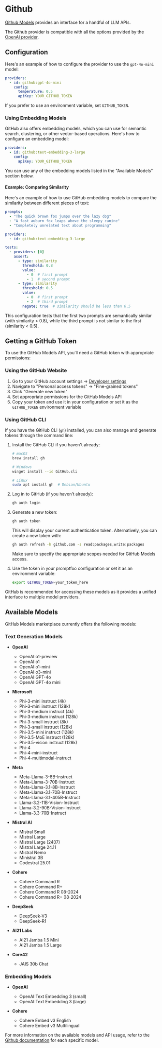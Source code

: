 # Github

[Github Models](https://github.com/marketplace/models/) provides an interface for a handful of LLM APIs.

The Github provider is compatible with all the options provided by the [OpenAI provider](/docs/providers/openai/).

## Configuration

Here's an example of how to configure the provider to use the `gpt-4o-mini` model:

```yaml
providers:
  - id: github:gpt-4o-mini
    config:
      temperature: 0.5
      apiKey: YOUR_GITHUB_TOKEN
```

If you prefer to use an environment variable, set `GITHUB_TOKEN`.

### Using Embedding Models

GitHub also offers embedding models, which you can use for semantic search, clustering, or other vector-based operations. Here's how to configure an embedding model:

```yaml
providers:
  - id: github:text-embedding-3-large
    config:
      apiKey: YOUR_GITHUB_TOKEN
```

You can use any of the embedding models listed in the "Available Models" section below.

#### Example: Comparing Similarity

Here's an example of how to use GitHub embedding models to compare the similarity between different pieces of text:

```yaml
prompts:
  - "The quick brown fox jumps over the lazy dog"
  - "A fast auburn fox leaps above the sleepy canine"
  - "Completely unrelated text about programming"

providers:
  - id: github:text-embedding-3-large

tests:
  - providers: [0]
    assert:
      - type: similarity
        threshold: 0.8
        value:
          - 0  # first prompt
          - 1  # second prompt
      - type: similarity
        threshold: 0.5
        value:
          - 0  # first prompt
          - 2  # third prompt
        negate: true  # similarity should be less than 0.5
```

This configuration tests that the first two prompts are semantically similar (with similarity > 0.8), while the third prompt is not similar to the first (similarity < 0.5).

## Getting a GitHub Token

To use the GitHub Models API, you'll need a GitHub token with appropriate permissions:

### Using the GitHub Website

1. Go to your GitHub account settings -> [Developer settings](https://github.com/settings/apps)
2. Navigate to "Personal access tokens" -> "Fine-grained tokens"
3. Click "Generate new token"
4. Set appropriate permissions for the GitHub Models API
5. Copy your token and use it in your configuration or set it as the `GITHUB_TOKEN` environment variable

### Using GitHub CLI

If you have the GitHub CLI (`gh`) installed, you can also manage and generate tokens through the command line:

1. Install the GitHub CLI if you haven't already:
   ```bash
   # macOS
   brew install gh
   
   # Windows
   winget install --id GitHub.cli
   
   # Linux
   sudo apt install gh  # Debian/Ubuntu
   ```

2. Log in to GitHub (if you haven't already):
   ```bash
   gh auth login
   ```

3. Generate a new token:
   ```bash
   gh auth token
   ```
   
   This will display your current authentication token. Alternatively, you can create a new token with:
   ```bash
   gh auth refresh -h github.com -s read:packages,write:packages
   ```
   
   Make sure to specify the appropriate scopes needed for GitHub Models access.

4. Use the token in your promptfoo configuration or set it as an environment variable:
   ```bash
   export GITHUB_TOKEN=your_token_here
   ```

GitHub is recommended for accessing these models as it provides a unified interface to multiple model providers.

## Available Models

GitHub Models marketplace currently offers the following models:

### Text Generation Models
- **OpenAI**
  - OpenAI o1-preview
  - OpenAI o1
  - OpenAI o1-mini
  - OpenAI o3-mini
  - OpenAI GPT-4o
  - OpenAI GPT-4o mini

- **Microsoft**
  - Phi-3-mini instruct (4k)
  - Phi-3-mini instruct (128k)
  - Phi-3-medium instruct (4k)
  - Phi-3-medium instruct (128k)
  - Phi-3-small instruct (8k)
  - Phi-3-small instruct (128k)
  - Phi-3.5-mini instruct (128k)
  - Phi-3.5-MoE instruct (128k)
  - Phi-3.5-vision instruct (128k)
  - Phi-4
  - Phi-4-mini-instruct
  - Phi-4-multimodal-instruct

- **Meta**
  - Meta-Llama-3-8B-Instruct
  - Meta-Llama-3-70B-Instruct
  - Meta-Llama-3.1-8B-Instruct
  - Meta-Llama-3.1-70B-Instruct
  - Meta-Llama-3.1-405B-Instruct
  - Llama-3.2-11B-Vision-Instruct
  - Llama-3.2-90B-Vision-Instruct
  - Llama-3.3-70B-Instruct

- **Mistral AI**
  - Mistral Small
  - Mistral Large
  - Mistral Large (2407)
  - Mistral Large 24.11
  - Mistral Nemo
  - Ministral 3B
  - Codestral 25.01

- **Cohere**
  - Cohere Command R
  - Cohere Command R+
  - Cohere Command R 08-2024
  - Cohere Command R+ 08-2024

- **DeepSeek**
  - DeepSeek-V3
  - DeepSeek-R1

- **AI21 Labs**
  - AI21 Jamba 1.5 Mini
  - AI21 Jamba 1.5 Large

- **Core42**
  - JAIS 30b Chat

### Embedding Models
- **OpenAI**
  - OpenAI Text Embedding 3 (small)
  - OpenAI Text Embedding 3 (large)

- **Cohere**
  - Cohere Embed v3 English
  - Cohere Embed v3 Multilingual

For more information on the available models and API usage, refer to the [Github documentation](https://github.com/marketplace/models/) for each specific model.

